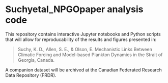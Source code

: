 # Suchyetal_NPGOpaper analysis code

This repository contains interactive Jupyter notebooks and Python scripts that will allow for reproducability of the results and figures presented in:

>Suchy, K. D., Allen, S. E., & Olson, E. Mechanistic Links Between Climatic Forcing and Model-based Plankton Dynamics in the Strait of Georgia, Canada.

A companion dataset will be archived at the Canadian Federated Research Data Repository (FRDR).

